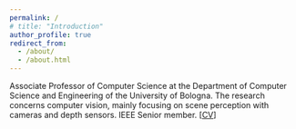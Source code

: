```yaml
---
permalink: /
# title: "Introduction"
author_profile: true
redirect_from: 
  - /about/
  - /about.html
---
```


Associate Professor of Computer Science at the Department of Computer Science and Engineering of the University of Bologna. The research concerns computer vision, mainly focusing on scene perception with cameras and depth sensors. IEEE Senior member. 
[[CV](/files/CV_ENG.pdf)]

